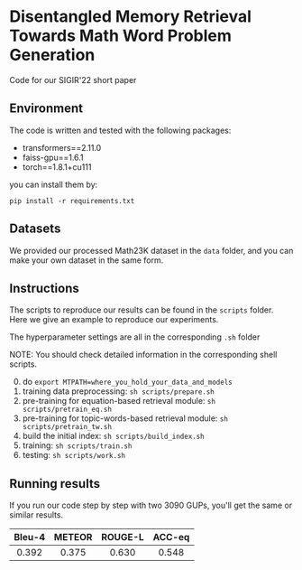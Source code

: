 # Disentangled Memory Retrieval Towards Math Word Problem Generation

Code for our SIGIR'22 short paper

## Environment

The code is written and tested with the following packages:

- transformers==2.11.0
- faiss-gpu==1.6.1
- torch==1.8.1+cu111 

you can install them by:

```
pip install -r requirements.txt
```

## Datasets 

We provided our processed Math23K dataset in the `data` folder, and you can make your own dataset in the same form.

## Instructions

The scripts to reproduce our results can be found in the `scripts` folder. Here we give an example to reproduce our experiments. 

The hyperparameter settings are all in the corresponding `.sh` folder

NOTE: You should check detailed information in the corresponding shell scripts.

0. do `export MTPATH=where_you_hold_your_data_and_models`
1. training data preprocessing: `sh scripts/prepare.sh` 
2. pre-training for equation-based retrieval module: `sh scripts/pretrain_eq.sh`
3. pre-training for topic-words-based retrieval module: `sh scripts/pretrain_tw.sh`
4. build the initial index: `sh scripts/build_index.sh`
5. training: `sh scripts/train.sh`
6. testing:   `sh scripts/work.sh `

## Running results

If you run our code step by step with two 3090 GUPs, you'll get the same or similar results.

| Bleu-4 | METEOR | ROUGE-L | ACC-eq |
| :----: | :----: | :-----: | :----: |
| 0.392  | 0.375  |  0.630  | 0.548  |

